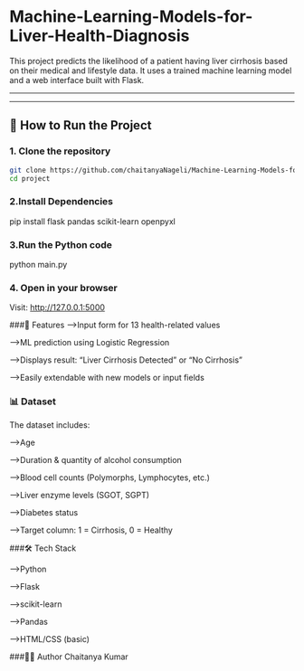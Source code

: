 # Machine-Learning-Models-for-Liver-Health-Diagnosis


This project predicts the likelihood of a patient having liver cirrhosis based on their medical and lifestyle data. It uses a trained machine learning model and a web interface built with Flask.

---


---

## 🚀 How to Run the Project

### 1. Clone the repository
```bash
git clone https://github.com/chaitanyaNageli/Machine-Learning-Models-for-Liver-Health-Diagnosis.git
cd project
```
### 2.Install Dependencies
pip install flask pandas scikit-learn openpyxl

### 3.Run the Python code
python main.py

### 4. Open in your browser
Visit: http://127.0.0.1:5000



###🧠 Features
-->Input form for 13 health-related values

-->ML prediction using Logistic Regression

-->Displays result: “Liver Cirrhosis Detected” or “No Cirrhosis”

-->Easily extendable with new models or input fields


### 📊 Dataset

The dataset includes:

-->Age

-->Duration & quantity of alcohol consumption

-->Blood cell counts (Polymorphs, Lymphocytes, etc.)

-->Liver enzyme levels (SGOT, SGPT)

-->Diabetes status

-->Target column: 1 = Cirrhosis, 0 = Healthy

###🛠️ Tech Stack

-->Python

-->Flask

-->scikit-learn

-->Pandas

-->HTML/CSS (basic)


###👨‍💻 Author
Chaitanya Kumar
